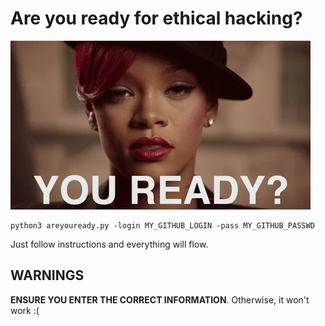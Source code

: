 # Are you ready for ethical hacking?

![](ready.webp)

```
python3 areyouready.py -login MY_GITHUB_LOGIN -pass MY_GITHUB_PASSWD
```

Just follow instructions and everything will flow.

## WARNINGS

**ENSURE YOU ENTER THE CORRECT INFORMATION**. Otherwise, it won't work :(
